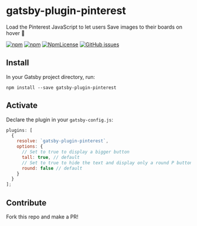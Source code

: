 # gatsby-plugin-pinterest
Load the Pinterest JavaScript to let users Save images to their boards on hover :pushpin:

[![npm](https://img.shields.io/npm/dt/gatsby-plugin-pinterest.svg)](https://www.npmjs.com/package/gatsby-plugin-pinterest)
[![npm](https://img.shields.io/npm/v/gatsby-plugin-pinterest.svg)](https://www.npmjs.com/package/gatsby-plugin-pinterest)
[![NpmLicense](https://img.shields.io/npm/l/gatsby-plugin-pinterest.svg)](https://opensource.org/licenses/MIT)
[![GitHub issues](https://img.shields.io/github/issues-raw/robinmetral/gatsby-plugin-pinterest.svg)](https://github.com/robinmetral/gatsby-plugin-pinterest/issues)

## Install

In your Gatsby project directory, run:

`npm install --save gatsby-plugin-pinterest`

## Activate

Declare the plugin in your `gatsby-config.js`:

```javascript
plugins: [
  {
    resolve: `gatsby-plugin-pinterest`,
    options: {
      // Set to true to display a bigger button
      tall: true, // default
      // Set to true to hide the text and display only a round P button
      round: false // default
    }
  }
];
```

## Contribute

Fork this repo and make a PR!
